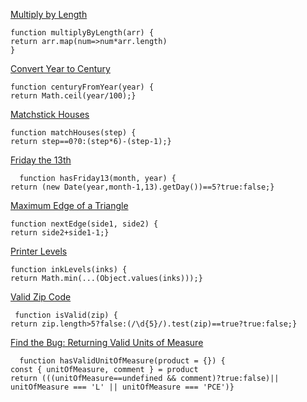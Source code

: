 
[Multiply by Length](https://edabit.com/challenge/LMhRTq3hccz2D9Lax)
 
    function multiplyByLength(arr) {
	return arr.map(num=>num*arr.length)
	}

[Convert Year to Century](https://edabit.com/challenge/H3fKTSK4dgwXRbfTP)
              
    function centuryFromYear(year) {
	return Math.ceil(year/100);}

[Matchstick Houses](https://edabit.com/challenge/tYHkTdFrEmWfxpPKF)

    function matchHouses(step) {
	return step==0?0:(step*6)-(step-1);}

[Friday the 13th](https://edabit.com/challenge/98CAqzDToJdx5LGFm)
 
      function hasFriday13(month, year) {
	return (new Date(year,month-1,13).getDay())==5?true:false;}

[Maximum Edge of a Triangle](https://edabit.com/challenge/nhXofMMyrowMyr9Nv)

    function nextEdge(side1, side2) {
	return side2+side1-1;}

[Printer Levels](https://edabit.com/challenge/QXWM2oo7rQNiyDsip)

    function inkLevels(inks) {
	return Math.min(...(Object.values(inks)));}

[Valid Zip Code](https://edabit.com/challenge/Ysk5M8XAscc4fqaAi)

     function isValid(zip) {
	return zip.length>5?false:(/\d{5}/).test(zip)==true?true:false;}

[Find the Bug: Returning Valid Units of Measure](https://edabit.com/challenge/oGYGaavTNoYDjykJY)

      function hasValidUnitOfMeasure(product = {}) {
	const { unitOfMeasure, comment } = product
	return (((unitOfMeasure==undefined && comment)?true:false)|| unitOfMeasure === 'L' || unitOfMeasure === 'PCE')}

